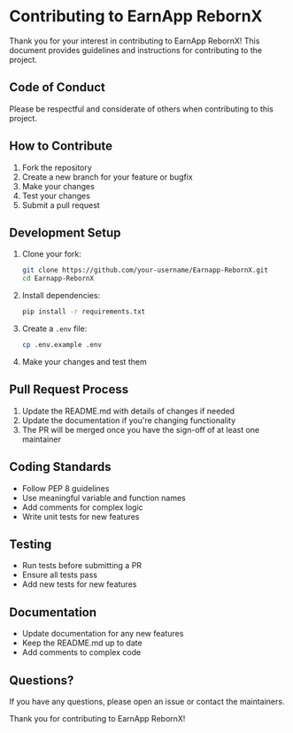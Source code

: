 # Contributing to EarnApp RebornX

Thank you for your interest in contributing to EarnApp RebornX! This document provides guidelines and instructions for contributing to the project.

## Code of Conduct

Please be respectful and considerate of others when contributing to this project.

## How to Contribute

1. Fork the repository
2. Create a new branch for your feature or bugfix
3. Make your changes
4. Test your changes
5. Submit a pull request

## Development Setup

1. Clone your fork:
   ```bash
   git clone https://github.com/your-username/Earnapp-RebornX.git
   cd Earnapp-RebornX
   ```

2. Install dependencies:
   ```bash
   pip install -r requirements.txt
   ```

3. Create a `.env` file:
   ```bash
   cp .env.example .env
   ```

4. Make your changes and test them

## Pull Request Process

1. Update the README.md with details of changes if needed
2. Update the documentation if you're changing functionality
3. The PR will be merged once you have the sign-off of at least one maintainer

## Coding Standards

- Follow PEP 8 guidelines
- Use meaningful variable and function names
- Add comments for complex logic
- Write unit tests for new features

## Testing

- Run tests before submitting a PR
- Ensure all tests pass
- Add new tests for new features

## Documentation

- Update documentation for any new features
- Keep the README.md up to date
- Add comments to complex code

## Questions?

If you have any questions, please open an issue or contact the maintainers.

Thank you for contributing to EarnApp RebornX! 